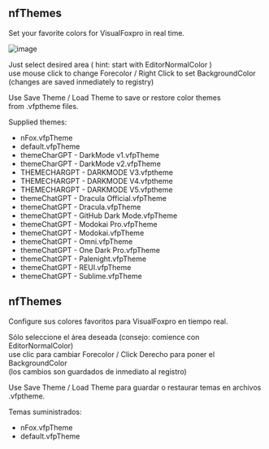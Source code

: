 ## nfThemes

Set your favorite colors for VisualFoxpro in real time.

![image](https://github.com/nfoxdev/nfThemes/assets/11223247/4fce41b2-f18a-4eb8-bb1d-72ef4aa7d4df)



Just select desired area ( hint: start with EditorNormalColor )\
use mouse click to change Forecolor / Right Click to set BackgroundColor \
(changes are saved inmediately to registry)

Use Save Theme / Load Theme to save or restore color themes \
from .vfptheme files.

Supplied themes:

- nFox.vfpTheme 
- default.vfpTheme
- themeCharGPT - DarkMode v1.vfpTheme
- themeCharGPT - DarkMode v2.vfpTheme
- THEMECHARGPT - DARKMODE V3.vfptheme
- THEMECHARGPT - DARKMODE V4.vfptheme
- THEMECHARGPT - DARKMODE V5.vfptheme
- themeChatGPT - Dracula Official.vfpTheme
- themeChatGPT - Dracula.vfpTheme
- themeChatGPT - GitHub Dark Mode.vfpTheme
- themeChatGPT - Modokai Pro.vfpTheme
- themeChatGPT - Modokai.vfpTheme
- themeChatGPT - Omni.vfpTheme
- themeChatGPT - One Dark Pro.vfpTheme
- themeChatGPT - Palenight.vfpTheme
- themeChatGPT - REUI.vfpTheme
- themeChatGPT - Sublime.vfpTheme


## nfThemes

Configure sus colores favoritos para VisualFoxpro en tiempo real.

Sólo seleccione el área deseada (consejo: comience con EditorNormalColor)\
use clic para cambiar Forecolor / Click Derecho para poner el BackgroundColor\
(los cambios son guardados de inmediato al registro)

Use Save Theme / Load Theme para guardar o restaurar temas en archivos .vfptheme.

Temas suministrados:
- nFox.vfpTheme
- default.vfpTheme

